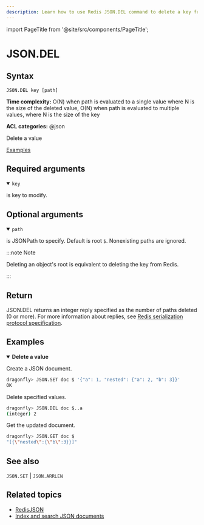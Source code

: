 ```yaml
---
description: Learn how to use Redis JSON.DEL command to delete a key from a JSON document.
---
```

import PageTitle from '@site/src/components/PageTitle';

# JSON.DEL

<PageTitle title="Redis JSON.DEL Command (Documentation) | Dragonfly" />

## Syntax

    JSON.DEL key [path]

**Time complexity:** O(N) when path is evaluated to a single value where N is the size of the deleted value, O(N) when path is evaluated to multiple values, where N is the size of the key


**ACL categories:** @json

Delete a value

[Examples](#examples)

## Required arguments

<details open><summary><code>key</code></summary> 

is key to modify.
</details>

## Optional arguments

<details open><summary><code>path</code></summary> 

is JSONPath to specify. Default is root `$`. Nonexisting paths are ignored.

:::note Note

 
Deleting an object's root is equivalent to deleting the key from Redis.


:::
</details>

## Return

JSON.DEL returns an integer reply specified as the number of paths deleted (0 or more).
For more information about replies, see [Redis serialization protocol specification](https://redis.io/docs/reference/protocol-spec).

## Examples

<details open>
<summary><b>Delete a value</b></summary>

Create a JSON document.

``` bash
dragonfly> JSON.SET doc $ '{"a": 1, "nested": {"a": 2, "b": 3}}'
OK
```

Delete specified values.

``` bash
dragonfly> JSON.DEL doc $..a
(integer) 2
```

Get the updated document.

``` bash
dragonfly> JSON.GET doc $
"[{\"nested\":{\"b\":3}}]"
```
</details>

## See also

`JSON.SET` | `JSON.ARRLEN` 

## Related topics

* [RedisJSON](https://redis.io/docs/stack/json)
* [Index and search JSON documents](https://redis.io/docs/stack/search/indexing_json)



